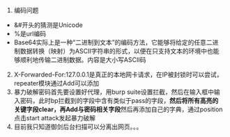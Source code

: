 1. 编码问题
  - &#开头的猜测是Unicode
  - %是url编码
  - Base64实际上是一种“二进制到文本”的编码方法，它能够将给定的任意二进制数据转换（映射）为ASCII字符串的形式，以便在只支持文本的环境中也能够顺利地传输二进制数据。内容是大小写ASCII码
2. X-Forwarded-For:127.0.0.1是真正的本地网卡请求，在IP被封锁时可以尝试，repeater模块通过Add可以添加
3. 暴力破解密码首先要设置好代理，用burp suite设置拦截，然后在输入框中输入密码，此时bp拦截到的字段中含有类似于pass的字段，**然后将所有高亮的关键字段clear，再Add与密码相关字段**然后再添加自己的字典，通过position点击start attack发起暴力破解
4. 目前我只知道御剑后台扫描可以分离出网页。。。
